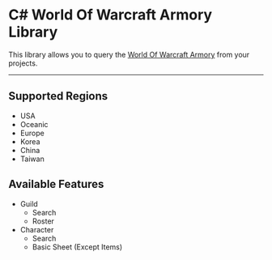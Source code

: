 # C# World Of Warcraft Armory Library #

This library allows you to query the [World Of Warcraft Armory](http://eu.wowarmory.com) from your projects.


---


## Supported Regions ##
  * USA
  * Oceanic
  * Europe
  * Korea
  * China
  * Taiwan

## Available Features ##
  * Guild
    * Search
    * Roster
  * Character
    * Search
    * Basic Sheet (Except Items)
